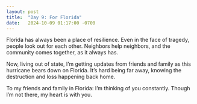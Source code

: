 ```yaml
---
layout: post
title:  "Day 9: For Florida"
date:   2024-10-09 01:17:00 -0700
---
```


Florida has always been a place of resilience. Even in the face of tragedy, people look out for each other. Neighbors help neighbors, and the community comes together, as it always has.

Now, living out of state, I’m getting updates from friends and family as this hurricane bears down on Florida. It’s hard being far away, knowing the destruction and loss happening back home.

To my friends and family in Florida: I’m thinking of you constantly. Though I’m not there, my heart is with you.